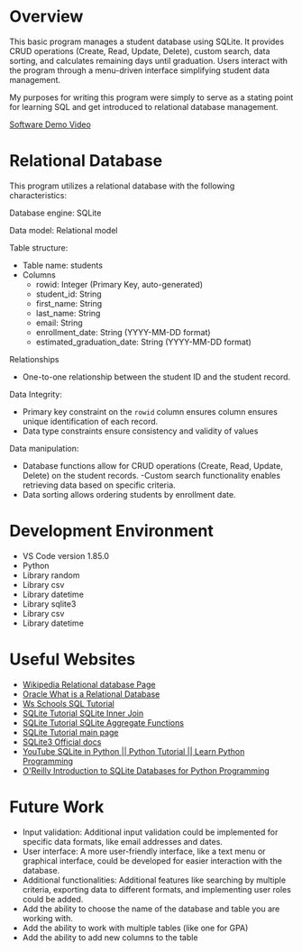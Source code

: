 # Overview

This basic program manages a student database using SQLite. It provides CRUD operations (Create, Read, Update, Delete), custom search, data sorting, and calculates remaining days until graduation. Users interact with the program through a menu-driven interface simplifying student data management. 

My purposes for writing this program were simply to serve as a stating point for learning SQL and get introduced to relational database management. 

[Software Demo Video](https://youtu.be/Yu12rn251CU)

# Relational Database

This program utilizes a relational database with the following characteristics:

Database engine: SQLite

Data model: Relational model

Table structure:
- Table name: students
- Columns
    - rowid: Integer (Primary Key, auto-generated)
    - student_id: String 
    - first_name: String
    - last_name: String
    - email: String
    - enrollment_date: String (YYYY-MM-DD format)
    - estimated_graduation_date: String (YYYY-MM-DD format)

Relationships
- One-to-one relationship between the student ID and the student record.

Data Integrity:
- Primary key constraint on the `rowid` column ensures column ensures unique identification of each record.
- Data type constraints ensure consistency and validity of values

Data manipulation:
- Database functions allow for CRUD operations (Create, Read, Update, Delete) on the student records.
-Custom search functionality enables retrieving data based on specific criteria.
- Data sorting allows ordering students by enrollment date.

# Development Environment

- VS Code version 1.85.0
- Python
- Library random
- Library csv
- Library datetime
- Library sqlite3
- Library csv
- Library datetime

# Useful Websites

- [Wikipedia Relational database Page](https://en.wikipedia.org/wiki/Relational_database)
- [Oracle What is a Relational Database](https://www.oracle.com/database/what-is-a-relational-database/)
- [Ws Schools SQL Tutorial](https://www.w3schools.com/sql/)
- [SQLite Tutorial SQLite Inner Join](https://www.sqlitetutorial.net/sqlite-inner-join/)
- [SQLite Tutorial SQLite Aggregate Functions](https://www.sqlitetutorial.net/sqlite-aggregate-functions/)
- [SQLite Tutorial main page](https://www.sqlitetutorial.net/)
- [SQLite3 Official docs](https://docs.python.org/3.12/library/sqlite3.html)
- [YouTube SQLite in Python || Python Tutorial || Learn Python Programming](https://www.youtube.com/watch?v=c8yHTlrs9EA)
- [O'Reilly Introduction to SQLite Databases for Python Programming](https://learning.oreilly.com/course/introduction-to-sqlite/9781838982867/)


# Future Work

- Input validation: Additional input validation could be implemented for specific data formats, like email addresses and dates.
- User interface: A more user-friendly interface, like a text menu or graphical interface, could be developed for easier interaction with the database.
- Additional functionalities: Additional features like searching by multiple criteria, exporting data to different formats, and implementing user roles could be added.
- Add the ability to choose the name of the database and table you are working with. 
- Add the ability to work with multiple tables (like one for GPA)
- Add the ability to add new columns to the table